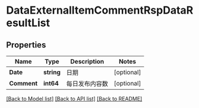 # DataExternalItemCommentRspDataResultList

## Properties

Name | Type | Description | Notes
------------ | ------------- | ------------- | -------------
**Date** | **string** | 日期 | [optional] 
**Comment** | **int64** | 每日发布内容数 | [optional] 

[[Back to Model list]](../README.md#documentation-for-models) [[Back to API list]](../README.md#documentation-for-api-endpoints) [[Back to README]](../README.md)


